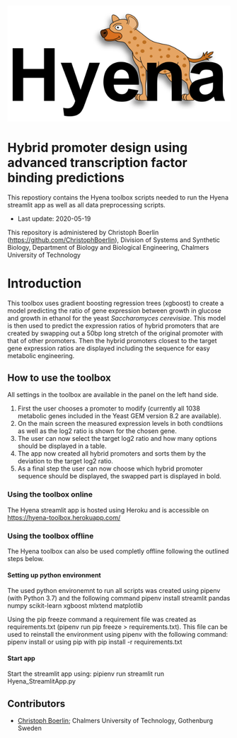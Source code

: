 ![Hyena Logo](/Logo_small.png)
# Hybrid promoter design using advanced transcription factor binding predictions

This repostiory contains the Hyena toolbox scripts needed to run the Hyena streamlit app as well as all data preprocessing scripts.

- Last update: 2020-05-19

This repository is administered by Christoph Boerlin (https://github.com/ChristophBoerlin), Division of Systems and Synthetic Biology, Department of Biology and Biological Engineering, Chalmers University of Technology

# Introduction
This toolbox uses gradient boosting regression trees (xgboost) to create a model predicting the ratio of gene expression between growth in glucose and growth in ethanol for the yeast _Saccharomyces cerevisiae_.
This model is then used to predict the expression ratios of hybrid promoters that are created by swapping out a 50bp long stretch of the original promoter with that of other promoters. Then the hybrid promoters closest to the target gene expression ratios are displayed including the sequence for easy metabolic engineering.

## How to use the toolbox
All settings in the toolbox are available in the panel on the left hand side.
1) First the user chooses a promoter to modify (currently all 1038 metabolic genes included in the Yeast GEM version 8.2 are available).
2) On the main screen the measured expression levels in both condtiions as well as the log2 ratio is shown for the chosen gene.
3) The user can now select the target log2 ratio and how many options should be displayed in a table.
4) The app now created all hybrid promoters and sorts them by the deviation to the target log2 ratio.
5) As a final step the user can now choose which hybrid promoter sequence should be displayed, the swapped part is displayed in bold.

### Using the toolbox online
The Hyena streamlit app is hosted using Heroku and is accessible on https://hyena-toolbox.herokuapp.com/

### Using the toolbox offline
The Hyena toolbox can also be used completly offline following the outlined steps below.

#### Setting up python environment
The used python environemnt to run all scripts was created using pipenv (with Python 3.7) and the following command
pipenv install streamlit pandas numpy scikit-learn xgboost mlxtend matplotlib

Using the pip freeze command a requirement file was created as requirements.txt (pipenv run pip freeze > requirements.txt).
This file can be used to reinstall the environment using pipenv with the following command:
pipenv install
or using pip with
pip install -r requirements.txt 

#### Start app
Start the streamlit app using:
pipienv run streamlit run Hyena_StreamlitApp.py

## Contributors
- [Christoph Boerlin](https://www.chalmers.se/en/staff/Pages/borlinc.aspx); Chalmers University of Technology, Gothenburg Sweden
